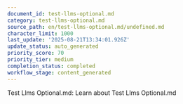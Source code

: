 ```yaml
---
document_id: test-llms-optional.md
category: test-llms-optional.md
source_path: en/test-llms-optional.md/undefined.md
character_limit: 1000
last_update: '2025-08-21T13:34:01.926Z'
update_status: auto_generated
priority_score: 70
priority_tier: medium
completion_status: completed
workflow_stage: content_generated
---
```

Test Llms Optional.md: Learn about Test Llms Optional.md
